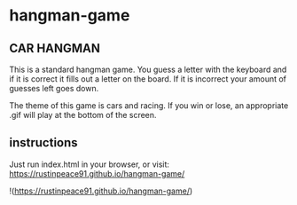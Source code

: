 # hangman-game

## CAR HANGMAN

This is a standard hangman game. You guess a letter with the keyboard and if it is correct it fills out a letter on the board. If it is incorrect your amount of guesses left goes down.  

The theme of this game is cars and racing.  If you win or lose, an appropriate .gif will play at the bottom of the screen. 

## instructions

Just run index.html in your browser, or visit: 
https://rustinpeace91.github.io/hangman-game/

!(https://rustinpeace91.github.io/hangman-game/)
